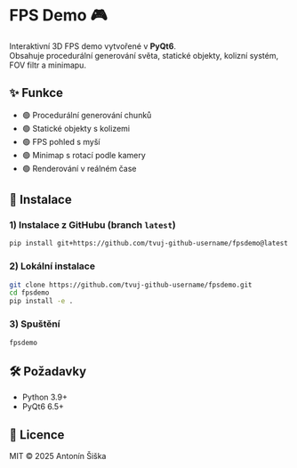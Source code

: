 # FPS Demo 🎮

Interaktivní 3D FPS demo vytvořené v **PyQt6**.  
Obsahuje procedurální generování světa, statické objekty, kolizní systém, FOV filtr a minimapu.

## ✨ Funkce
- 🟢 Procedurální generování chunků
- 🟢 Statické objekty s kolizemi
- 🟢 FPS pohled s myší
- 🟢 Minimap s rotací podle kamery
- 🟢 Renderování v reálném čase

## 🚀 Instalace

### 1) Instalace z GitHubu (branch `latest`)
```bash
pip install git+https://github.com/tvuj-github-username/fpsdemo@latest
```

### 2) Lokální instalace
```bash
git clone https://github.com/tvuj-github-username/fpsdemo.git
cd fpsdemo
pip install -e .
```

### 3) Spuštění
```bash
fpsdemo
```

## 🛠️ Požadavky
- Python 3.9+
- PyQt6 6.5+

## 📄 Licence
MIT © 2025 Antonín Šiška
